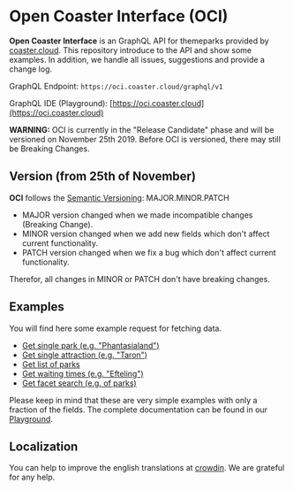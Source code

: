 # Open Coaster Interface (OCI)
**Open Coaster Interface** is an GraphQL API for themeparks provided by [coaster.cloud](https://coaster.cloud). This repository
introduce to the API and show some examples. In addition, we handle all issues, suggestions and provide a change log.

GraphQL Endpoint: `https://oci.coaster.cloud/graphql/v1`

GraphQL IDE (Playground): [https://oci.coaster.cloud](https://oci.coaster.cloud)

**WARNING:** OCI is currently in the "Release Candidate" phase and will be versioned on November 25th 2019. Before OCI is
versioned, there may still be Breaking Changes.

## Version (from 25th of November)
**OCI** follows the [Semantic Versioning](https://semver.org/): MAJOR.MINOR.PATCH
- MAJOR version changed when we made incompatible changes (Breaking Change).
- MINOR version changed when we add new fields which don't affect current functionality.
- PATCH version changed when we fix a bug which don't affect current functionality.

Therefor, all changes in MINOR or PATCH don't have breaking changes.

## Examples
You will find here some example request for fetching data.

* [Get single park (e.g. "Phantasialand")](./examples/single_park.md)
* [Get single attraction (e.g. "Taron")](./examples/single_attraction.md)
* [Get list of parks](./examples/list_park.md)
* [Get waiting times (e.g. "Efteling")](./examples/waiting_times.md)
* [Get facet search (e.g. of parks)](./examples/facet_park.md)

Please keep in mind that these are very simple examples with only a fraction of the fields.
The complete documentation can be found in our [Playground](https://oci.coaster.cloud).

## Localization
You can help to improve the english translations at [crowdin](https://crowdin.com/project/coastercloud). We are grateful for any help.
